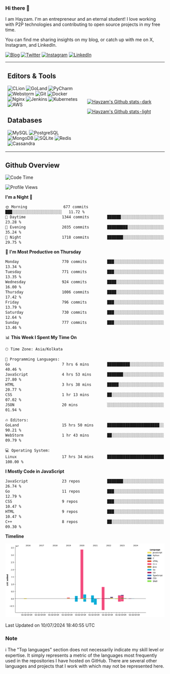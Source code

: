 ### Hi there 👋

I am Hayzam. I'm an entrepreneur and an eternal student! I love working with P2P technologies and contributing to open source projects in my free time.

You can find me sharing insights on my blog, or catch up with me on X, Instagram, and LinkedIn.

[![Blog](https://img.shields.io/badge/Blog-%2312100E.svg?&style=for-the-badge&logo=medium&logoColor=white)](https://hayzam.com)
[![Twitter](https://img.shields.io/badge/Twitter-%231DA1F2.svg?&style=for-the-badge&logo=X&logoColor=white)](https://twitter.com/hayzam_js)
[![Instagram](https://img.shields.io/badge/Instagram-%23E4405F.svg?&style=for-the-badge&logo=instagram&logoColor=white)](https://instagram.com/hayzam.ts)
[![LinkedIn](https://img.shields.io/badge/LinkedIn-%230077B5.svg?&style=for-the-badge&logo=linkedin&logoColor=white)](https://www.linkedin.com/in/hayzam-s-2b9b95139/)

<table width="100%">
<tr>
<td width="50%">

## Editors & Tools

![CLion](https://img.shields.io/badge/-CLion-000000?style=flat&logo=CLion)
![GoLand](https://img.shields.io/badge/-GoLand-000000?style=flat&logo=Goland)
![PyCharm](https://img.shields.io/badge/-PyCharm-000000?style=flat&logo=PyCharm)
![Webstorm](https://img.shields.io/badge/-WebStorm-000000?style=flat&logo=WebStorm)
![Git](https://img.shields.io/badge/-Git-000000?style=flat&logo=git)
![Docker](https://img.shields.io/badge/-Docker-000000?style=flat&logo=docker)
![Nginx](https://img.shields.io/badge/-Nginx-000000?style=flat&logo=nginx)
![Jenkins](https://img.shields.io/badge/-Jenkins-000000?style=flat&logo=jenkins)
![Kubernetes](https://img.shields.io/badge/-Kubernetes-000000?style=flat&logo=kubernetes)
![AWS](https://img.shields.io/badge/-AWS-000000?style=flat&logo=amazon-aws)

## Databases

![MySQL](https://img.shields.io/badge/-MySQL-000000?style=flat&logo=mysql)
![PostgreSQL](https://img.shields.io/badge/-PostgreSQL-000000?style=flat&logo=postgresql)
![MongoDB](https://img.shields.io/badge/-MongoDB-000000?style=flat&logo=mongodb)
![SQLite](https://img.shields.io/badge/-SQLite-000000?style=flat&logo=sqlite)
![Redis](https://img.shields.io/badge/-Redis-000000?style=flat&logo=redis)
![Cassandra](https://img.shields.io/badge/-Cassandra-000000?style=flat&logo=apache-cassandra)
</div>

<td width="50%">
 
[![Hayzam's Github stats-dark](https://github-readme-stats.vercel.app/api?username=hayzamjs&show_icons=true&theme=dark#gh-dark-mode-only)](https://github.com/anuraghazra/github-readme-stats#gh-dark-mode-only)
 
[![Hayzam's Github stats-light](https://github-readme-stats.vercel.app/api?username=hayzamjs&show_icons=true&theme=default#gh-light-mode-only)](https://github.com/anuraghazra/github-readme-stats#gh-light-mode-only)

</td>
</tr>
</table>
 
## Github Overview


<!--START_SECTION:waka-->
![Code Time](http://img.shields.io/badge/Code%20Time-846%20hrs%2059%20mins-blue)

![Profile Views](http://img.shields.io/badge/Profile%20Views-15-blue)

**I'm a Night 🦉** 

```text
🌞 Morning                677 commits         ███░░░░░░░░░░░░░░░░░░░░░░   11.72 % 
🌆 Daytime                1344 commits        ██████░░░░░░░░░░░░░░░░░░░   23.28 % 
🌃 Evening                2035 commits        █████████░░░░░░░░░░░░░░░░   35.24 % 
🌙 Night                  1718 commits        ███████░░░░░░░░░░░░░░░░░░   29.75 % 
```
📅 **I'm Most Productive on Thursday** 

```text
Monday                   770 commits         ███░░░░░░░░░░░░░░░░░░░░░░   13.34 % 
Tuesday                  771 commits         ███░░░░░░░░░░░░░░░░░░░░░░   13.35 % 
Wednesday                924 commits         ████░░░░░░░░░░░░░░░░░░░░░   16.00 % 
Thursday                 1006 commits        ████░░░░░░░░░░░░░░░░░░░░░   17.42 % 
Friday                   796 commits         ███░░░░░░░░░░░░░░░░░░░░░░   13.79 % 
Saturday                 730 commits         ███░░░░░░░░░░░░░░░░░░░░░░   12.64 % 
Sunday                   777 commits         ███░░░░░░░░░░░░░░░░░░░░░░   13.46 % 
```


📊 **This Week I Spent My Time On** 

```text
🕑︎ Time Zone: Asia/Kolkata

💬 Programming Languages: 
Go                       7 hrs 6 mins        ██████████░░░░░░░░░░░░░░░   40.46 % 
JavaScript               4 hrs 53 mins       ███████░░░░░░░░░░░░░░░░░░   27.80 % 
HTML                     3 hrs 38 mins       █████░░░░░░░░░░░░░░░░░░░░   20.77 % 
CSS                      1 hr 13 mins        ██░░░░░░░░░░░░░░░░░░░░░░░   07.02 % 
JSON                     20 mins             ░░░░░░░░░░░░░░░░░░░░░░░░░   01.94 % 

🔥 Editors: 
GoLand                   15 hrs 50 mins      ███████████████████████░░   90.21 % 
WebStorm                 1 hr 43 mins        ██░░░░░░░░░░░░░░░░░░░░░░░   09.79 % 

💻 Operating System: 
Linux                    17 hrs 34 mins      █████████████████████████   100.00 % 
```

**I Mostly Code in JavaScript** 

```text
JavaScript               23 repos            ███████░░░░░░░░░░░░░░░░░░   26.74 % 
Go                       11 repos            ███░░░░░░░░░░░░░░░░░░░░░░   12.79 % 
CSS                      9 repos             ███░░░░░░░░░░░░░░░░░░░░░░   10.47 % 
HTML                     9 repos             ███░░░░░░░░░░░░░░░░░░░░░░   10.47 % 
C++                      8 repos             ██░░░░░░░░░░░░░░░░░░░░░░░   09.30 % 
```



**Timeline**

![Lines of Code chart](https://raw.githubusercontent.com/hayzamjs/hayzamjs/main/assets/bar_graph.png)


 Last Updated on 10/07/2024 18:40:55 UTC
<!--END_SECTION:waka-->


### Note 

:information_source: The "Top languages" section does not necessarily indicate my skill level or expertise. It simply represents a metric of the languages most frequently used in the repositories I have hosted on GitHub. There are several other languages and projects that I work with which may not be represented here. 

